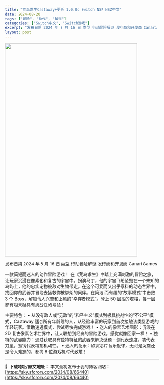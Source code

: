 ```yaml
---
title: "荒岛求生Castaway+更新 1.0.0c Switch NSP NSZ中文"
date: 2024-08-20
tags: ["冒险", "动作", "解谜"]
categories: ["Switch中文", "Switch游戏"]
excerpt: "发布日期 2024 年 8 月 16 日 类型 行动冒险解谜 发行商和开发商 Canari Games 一款简短而迷人的动作冒险游戏！ 在《荒岛求生》中踏上充满刺激的冒险之旅，让玩家沉浸在像素化和复古的宇宙中。扮演马丁，他的宇宙飞船坠毁在一个未知的岛屿上，他的忠实宠物被敌对生物带走。在这个可爱而又出&hellip;"
layout: post
---
```


<img class="aligncenter size-full wp-image-66441" src="https://sky.sfcrom.com/wp-content/uploads/2024/08/2024082008022874.webp" alt="" width="432" height="698" />

发布日期 2024 年 8 月 16 日
类型 行动冒险解谜
发行商和开发商 Canari Games

一款简短而迷人的动作冒险游戏！
在《荒岛求生》中踏上充满刺激的冒险之旅，让玩家沉浸在像素化和复古的宇宙中。扮演马丁，他的宇宙飞船坠毁在一个未知的岛屿上，他的忠实宠物被敌对生物带走。在这个可爱而又出乎意料的动态世界中，找回你的武器并冒险去拯救你被绑架的同伴。在简洁
而有趣的“故事模式”中击败 3 个 Boss，解锁令人兴奋和上瘾的“幸存者模式”。登上 50 层高的塔楼，每一层都有越来越具有挑战性的考验！

主要特色：
• 从没有敌人或“无敌”的“和平主义”模式到极具挑战性的“不公平”模式，Castaway 适合所有年龄段的人，从经验丰富的玩家到首次接触该类型游戏的年轻玩家。借助速通模式，尝试尽快完成游戏！
• 迷人的像素艺术图形：沉浸在 2D 复古像素艺术世界中，让人联想到经典的冒险游戏。感觉就像回家一样！
• 独特的武器能力：通过获取具有独特特征的武器来解决谜题 - 剑代表速度，镐代表力量，抓钩代表增加机动性。
• 迷人的配乐：欣赏芯片音乐旋律，无论是英雄还是令人难忘的，都向 8 位游戏机时代致敬！

---
📖 **下载地址/原文地址：** 本文最初发布于我的博客网站：[https://sky.sfcrom.com/2024/08/66440](https://sky.sfcrom.com/2024/08/66440)
